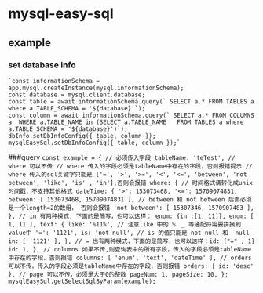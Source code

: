 <!--
 * @Description: 
 * @Author: zhongshuai
 * @Date: 2019-05-26 17:36:36
 * @LastEditors: zhongshuai
 * @LastEditTime: 2019-05-26 17:47:34
 -->
# mysql-easy-sql

## example

### set database info
    `const informationSchema = app.mysql.createInstance(mysql.informationSchema);
    const database = mysql.client.database;
    const table = await informationSchema.query(` SELECT a.* FROM TABLES a where a.TABLE_SCHEMA = '${database}'`);
    const column = await informationSchema.query(` SELECT a.* FROM COLUMNS a  WHERE a.TABLE_NAME in (SELECT a.TABLE_NAME   FROM TABLES a where a.TABLE_SCHEMA = '${database}')`);
    dbInfo.setDbInfoConfig({ table, column });
    mysqlEasySql.setDbInfoConfig({ table, column });`

###query
    `const example = {
    // 必须传入字段
    tableName: 'teTest',
    // where 可以不传
    // where 传入的字段必须是tableName中存在的字段，否则报错提示
    // where 传入的sql关键字只能是 ['=', '>', '>=', '<', '<=', 'between', 'not between', 'like', 'is' , 'in'],否则会报错
    where: {
        // 时间格式请转化成unix时间戳，不支持其他格式
        dateTime: {
        '>': 153073468,
        '<=': 15709074831,
        between: [ 153073468, 15709074831 ], // between 和 not between 后面必须是一个length=2的数组， 否则会报错
        'not between': [ 15307346, 1570907483 ],
        },
        // in 有两种模式, 下面的是简写，也可以这样： enum: {in :[1, 11]},
        enum: [ 1, 11 ],
        text: {
        like: '%11%', // 注意like 中的 %、_ 等通配符需要拼接到value中
        '=': '1121',
        is: 'not null', // is 的值只能是 not null 和  null
        in: [ '1121' ],
        },
        // = 也有两种模式，下面的是简写，也可以这样：id: {"=" , 1}
        id: 1,
    },
    // columns 如果不传,则查询表中的所有字段，传入的字段必须是tableName中存在的字段，否则报错
    columns: [ 'enum', 'text', 'dateTime' ],
    // orders 可以不传，传入的字段必须是tableName中存在的字段，否则报错
    orders: { id: 'desc' },
    // page 可以不传，必须是大于0的整数
    pageNum: 1,
    pageSize: 10,
    };
    mysqlEasySql.getSelectSqlByParam(example);`


